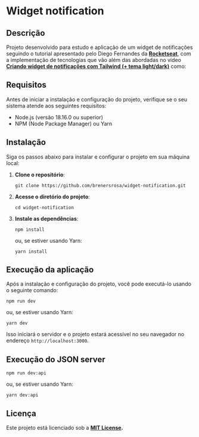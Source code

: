 # Widget notification

## Descrição

Projeto desenvolvido para estudo e aplicação de um widget de notificações seguindo o tutorial apresentado pelo Diego Fernandes da **[Rocketseat](https://www.youtube.com/@rocketseat)**, com a implementação de tecnologias que vão além das abordadas no vídeo **[Criando widget de notificações com Tailwind (+ tema light/dark)](https://www.youtube.com/watch?v=4qpgwR6JZPY&ab_channel=Rocketseat)** como:

## Requisitos

Antes de iniciar a instalação e configuração do projeto, verifique se o seu sistema atende aos seguintes requisitos:

- Node.js (versão 18.16.0 ou superior)
- NPM (Node Package Manager) ou Yarn

## Instalação

Siga os passos abaixo para instalar e configurar o projeto em sua máquina local:

1. **Clone o repositório**:

   ```shell
   git clone https://github.com/brenersrosa/widget-notification.git
   ```

2. **Acesse o diretório do projeto**:

   ```shell
   cd widget-notification
   ```

3. **Instale as dependências**:

   ```shell
   npm install
   ```

   ou, se estiver usando Yarn:

   ```shell
   yarn install
   ```

## Execução da aplicação

Após a instalação e configuração do projeto, você pode executá-lo usando o seguinte comando:

```shell
npm run dev
```

ou, se estiver usando Yarn:

```shell
yarn dev
```

Isso iniciará o servidor e o projeto estará acessível no seu navegador no endereço `http://localhost:3000`.

## Execução do JSON server

```shell
npm run dev:api
```

ou, se estiver usando Yarn:

```shell
yarn dev:api
```

## Licença

Este projeto está licenciado sob a **[MIT License](https://opensource.org/license/mit/).**
